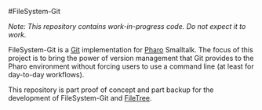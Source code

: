 #FileSystem-Git

*Note: This repository contains work-in-progress code. Do not expect it to work.*

FileSystem-Git is a [Git](http://www.git-scm.com) implementation for [Pharo](http://www.pharo-project.org) Smalltalk. The focus of this project is to bring the power of version management that Git provides to the Pharo environment without forcing users to use a command line (at least for day-to-day workflows).

This repository is part proof of concept and part backup for the development of FileSystem-Git and [FileTree](https://github.com/dalehenrich/filetree).
